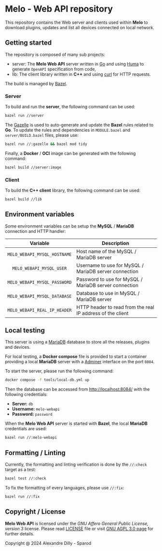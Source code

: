 # Melo - Web API repository

This repository contains the Web server and clients used within **Melo** to download plugins,
updates and list all devices connected on local network.

## Getting started

The repository is composed of many sub projects:
* server: The **Melo Web API** server written in [Go](https://go.dev/) and using
[Huma](https://huma.rocks/) to generate `OpenAPI` specification from code,
* lib: The client library written in **C++** and using [curl](https://curl.se/) for HTTP requests.

The build is managed by [Bazel](https://bazel.build/).

### Server

To build and run the **server**, the following command can be used:

```sh
bazel run //server
```

The [Gazelle](https://github.com/bazelbuild/bazel-gazelle) is used to auto-generate and update the
**Bazel** rules related to **Go**. To update the rules and dependencies in `MODULE.bazel` and
`server/BUILD.bazel` files, please use:

```sh
bazel run //:gazelle && bazel mod tidy
```

Finally, a **Docker** / **OCI** image can be generated with the following command:

```sh
bazel build //server:image
```

### Client

To build the **C++ client** library, the following command can be used:

```sh
bazel build //lib
```

## Environment variables

Some environment variables can be setup the **MySQL** / **MariaDB** connection and HTTP handler:

| Variable                     | Description |
| :---:                        | ---         |
| `MELO_WEBAPI_MYSQL_HOSTNAME` | Host name of the MySQL / MariaDB server |
| `MELO_WEBAPI_MYSQL_USER`     | Username to use for MySQL / MariaDB server connection |
| `MELO_WEBAPI_MYSQL_PASSWORD` | Password to use for MySQL / MariaDB server connection |
| `MELO_WEBAPI_MYSQL_DATABASE` | Database to use in MySQL / MariaDB server |
| `MELO_WEBAPI_REAL_IP_HEADER` | HTTP header to read from the real IP address of the client |

## Local testing

This server is using a [MariaDB](https://mariadb.org/) database to store all the releases, plugins
and devices.

For local testing, a **Docker compose** file is provided to start a container providing a local
**MariaDB** server with a [Adminer](https://www.adminer.org/) interface on the port `8084`.

To start the server, please run the following command:

```sh
docker compose -f tools/local-db.yml up
```

Then the database can be accessed from [http://localhost:8084/](http://localhost:8084/) with the
following credentials:
* **Server:** `db`
* **Username:** `melo-webapi`
* **Password:** `password`

When the **Melo Web API** server is started with **Bazel**, the local **MariaDB** credentials are
used:

```sh
bazel run //:melo-webapi
```

## Formatting / Linting

Currently, the formatting and linting verification is done by the `//:check` target as a test:

```sh
bazel test //:check
```

To fix the formatting of every languages, please use `//:fix`:

```sh
bazel run //:fix
```

## Copyright / License

**Melo Web API** is licensed under the _GNU Affero General Public License, version 3_ license.
Please read [LICENSE](LICENSE) file or visit
[GNU AGPL 3.0 page](https://www.gnu.org/licenses/agpl-3.0.en.html) for further details.

Copyright @ 2024 Alexandre Dilly - Sparod

